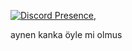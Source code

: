 [![Discord Presence](https://lanyard.cnrad.dev/api/506151528420212739)](https://discord.com/users/506151528420212739),



aynen kanka öyle mi olmus





